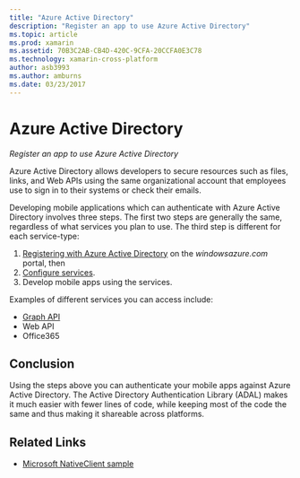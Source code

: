 ```yaml
---
title: "Azure Active Directory"
description: "Register an app to use Azure Active Directory"
ms.topic: article
ms.prod: xamarin
ms.assetid: 70B3C2AB-CB4D-420C-9CFA-20CCFA0E3C78
ms.technology: xamarin-cross-platform
author: asb3993
ms.author: amburns
ms.date: 03/23/2017
---
```


# Azure Active Directory

_Register an app to use Azure Active Directory_

Azure Active Directory allows developers to secure
  resources such as files, links, and Web APIs
  using the same organizational account that
  employees use to sign in to their systems or check their emails.

Developing mobile applications which can authenticate
  with Azure Active Directory involves three steps.
  The first two steps are generally the same, regardless
  of what services you plan to use. The third step is different
  for each service-type:

  1. [Registering with Azure Active Directory](~/cross-platform/data-cloud/active-directory/get-started/register.md) on the *windowsazure.com* portal, then
  2. [Configure services](~/cross-platform/data-cloud/active-directory/get-started/configure.md).
  3. Develop mobile apps using the services.

Examples of different services you can access include:

- [Graph API](~/cross-platform/data-cloud/active-directory/graph.md)
- Web API
- Office365


## Conclusion

Using the steps above you can authenticate your mobile apps against
  Azure Active Directory. The Active Directory
  Authentication Library (ADAL) makes it much
  easier with fewer lines of code, while keeping most
  of the code the same and thus making it shareable across platforms.



## Related Links

- [Microsoft NativeClient sample](https://github.com/AzureADSamples/NativeClient-MultiTarget-DotNet)
